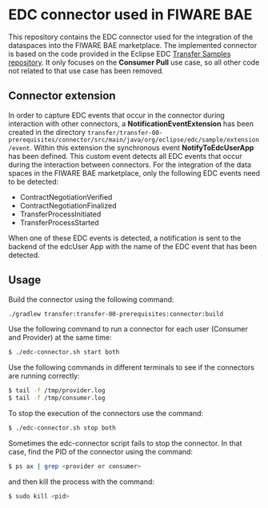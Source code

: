 # EDC connector used in FIWARE BAE

This repository contains the EDC connector used for the integration of the dataspaces into the FIWARE BAE marketplace. The implemented connector is based on the code provided in the Eclipse EDC [Transfer Samples repository](https://github.com/eclipse-edc/Samples/blob/main/transfer). It only focuses on the **Consumer Pull** use case, so all other code not related to that use case has been removed.

## Connector extension

In order to capture EDC events that occur in the connector during interaction with other connectors, a **NotificationEventExtension** has been created in the directory `transfer/transfer-00-prerequisites/connector/src/main/java/org/eclipse/edc/sample/extension/event`. Within this extension the synchronous event **NotifyToEdcUserApp** has been defined. This custom event detects all EDC events that occur during the interaction between connectors. For the integration of the data spaces in the FIWARE BAE marketplace, only the following EDC events need to be detected: 

- ContractNegotiationVerified
- ContractNegotiationFinalized
- TransferProcessInitiated
- TransferProcessStarted

When one of these EDC events is detected, a notification is sent to the backend of the edcUser App with the name of the EDC event that has been detected.

## Usage

Build the connector using the following command:
```bash
./gradlew transfer:transfer-00-prerequisites:connector:build
```

Use the following command to run a connector for each user (Consumer and Provider) at the same time:
```bash
$ ./edc-connector.sh start both
```
Use the following commands in different terminals to see if the connectors are running correctly:
```bash
$ tail -f /tmp/provider.log
$ tail -f /tmp/consumer.log
```

To stop the execution of the connectors use the command:
```bash
$ ./edc-connector.sh stop both
```

Sometimes the edc-connector script fails to stop the connector. In that case, find the PID of the connector using the command:
```bash
$ ps ax | grep <provider or consumer>
```
and then kill the process with the command:
```bash
$ sudo kill <pid>
```